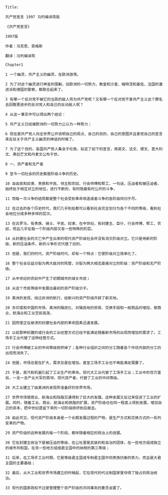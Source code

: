 	Title:

	共产党宣言 1997 马列编译局版

	《共产党宣言》 
	 
	1997版

	作者：马克思、恩格斯

	翻译：马列编译局

	Chapter1

	1 一个幽灵，共产主义的幽灵，在欧洲游荡。

	2 为了对这个幽灵进行神圣的围剿，旧欧洲的一切势力，教皇和沙皇、梅特涅和基佐、法国的激进派和德国的警察，都联合起来了。 

	3 有哪一个反对党不被它的当政的敌人骂为共产党呢？又有哪一个反对党不拿共产主义这个罪名去回敬更进步的反对党人和自己的反动敌人呢？

	4 从这一事实中可以得出两个结论：

	5 共产主义已经被欧洲的一切势力公认为一种势力； 

	6 现在是共产党人向全世界公开说明自己的观点、自己的目的、自己的意图并且拿党自己的宣言来反驳关于共产主义幽灵的神话的时候了。 

	7 为了这个目的，各国共产党人集会于伦敦，拟定了如下的宣言，用英文、法文、德文、意大利文、弗拉芒文和丹麦文公布于世。 

	8 一、资产者和无产者

	9 至今一切社会的历史都是阶级斗争的历史。

	10 自由民和奴隶、贵族和平民、领主和农奴、行会师傅和帮工，一句话，压迫者和被压迫者，始终处于相互对立的地位，进行不断的、有时隐蔽有时公开的斗争，

	11 而每一次斗争的结局都是整个社会受到革命改造或者斗争的各阶级同归于尽。 

	12 在过去的各个历史时代，我们几乎到处都可以看到社会完全划分为各个不同的等级，看到社会地位分成多种多样的层次。

	13 在古罗马，有贵族、骑士、平民、奴隶，在中世纪，有封建主、臣仆、行会师傅、帮工、农奴，而且几乎在每一个阶级内部又有一些特殊的阶层。 

	14 从封建社会的灭亡中产生出来的现代资产阶级社会并没有消灭阶级对立。它只是用新的阶级、新的压迫条件、新的斗争形式代替了旧的。 

	15 但是，我们的时代，资产阶级时代，却有一个特点：它使阶级对立简单化了。

	16 整个社会日益分裂为两大敌对的阵营，分裂为两大相互直接对立的阶级：资产阶级和无产阶级。 

	17 从中世纪的农奴中产生了初期城市的城关市民；

	18 从这个市民等级中发展出最初的资产阶级分子。 

	19 美洲的发现、绕过非洲的航行，给新兴的资产阶级开辟了新天地。

	20 东印度和中国的市场、美洲的殖民化、对殖民地的贸易、交换手段和一般商品的增加，使商业、航海业和工业空前高涨，

	21 因而使正在崩溃的封建社会内部的革命因素迅速发展。 

	22 以前那种封建的或行会的工业经营方式已经不能满足随着新市场的出现而增加的需求了。工场手工业代替了这种经营方式。

	23 行会师傅被工业的中间等级排挤掉了；各种行业组织之间的分工随着各个作坊内部的分工的出现而消失了。

	24 但是，市场总是在扩大，需求总是在增加。甚至工场手工业也不再能满足需要了。

	25 于是，蒸汽和机器引起了工业生产的革命。现代大工业代替了工场手工业；工业中的百万富翁，一支一支产业大军的首领，现代资产者，代替了工业的中间等级。

	26 大工业建立了由美洲的发现所准备好的世界市场。

	27 世界市场使商业、航海业和陆路交通得到了巨大的发展。这种发展又反过来促进了工业的扩展。同时，随着工业、商业、航海业和铁路的扩展，资产阶级也在同一程度上得到发展，增加自己的资本，把中世纪遗留下来的一切阶级排挤到后面去。

	28 由此可见，现代资产阶级本身是一个长期发展过程的产物，是生产方式和交换方式的一系列变革的产物。 

	29 资产阶级的这种发展的每一个阶段，都伴随着相应的政治上的进展。

	30 它在封建主统治下是被压迫的等级，在公社里是武装的和自治的团体，在一些地方组成独立的城市共和国，在另一些地方组成君主国中的纳税的第三等级；

	31 后来，在工场手工业时期，它是等级君主国或专制君主国中同贵族抗衡的势力，而且是大君主国的主要基础；

	32 最后，从大工业和世界市场建立的时候起，它在现代的代议制国家里夺得了独占的政治统治。

	33 现代的国家政权不过是管理整个资产阶级的共同事务的委员会罢了。 
